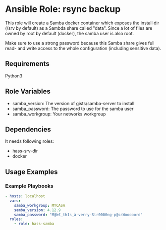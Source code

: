# Ansible Role: rsync backup

This role will create a Samba docker container which exposes the install dir (/srv by default) as a Sambda share called "data".
Since a lot of files are owned by root by default (docker), the samba user is also root.

Make sure to use a strong password because this Samba share gives full read- and write access to the whole configuration (including sensitive data).

## Requirements

Python3

## Role Variables

* samba_version: The version of gists/samba-server to install
* samba_password: The password to use for the samba user
* samba_workgroup: Your networks workgroup

## Dependencies

It needs following roles:

* hass-srv-dir
* docker

## Usage Examples

### Example Playbooks

```yaml
- hosts: localhost
  vars: 
    samba_workgroup: MYCASA
    samba_version: 4.12.9
    samba_password: "M@k€_th1s_à-verry-Str0000ng-p@ssWooooord"
  roles:
    - role: hass-samba
```

